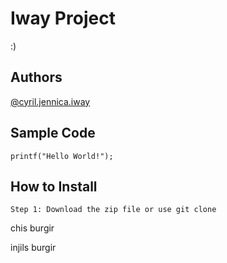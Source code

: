 # Iway Project

:)

## Authors
[@cyril.jennica.iway](https://github.com/Saynicaaa)

## Sample Code
`printf("Hello World!");`


## How to Install

`Step 1: Download the zip file or use git clone`

chis burgir

injils burgir